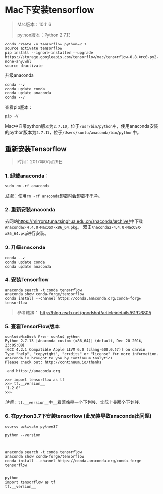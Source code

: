 # Mac下安装tensorflow

> Mac版本：10.11.6
>
> python版本：Python 2.7.13

    conda create -n tensorflow python=2.7
    source activate tensorflow
    pip install --ignore-installed --upgrade https://storage.googleapis.com/tensorflow/mac/tensorflow-0.8.0rc0-py2-none-any.whl
    source deactivate


升级anaconda

    conda --v
    conda update conda
    conda update anaconda
    conda --v

查看pip版本：
 

    pip -V

Mac中自带python版本为`2.7.10`，位于`/usr/bin/python`中，使用anaconda安装的python版本为`2.7.11`，位于`/Users/sunlu/anaconda/bin/python`中。


##  重新安装Tensorflow

> 时间：2017年07月29日

### 1. 卸载anaconda：

    sudo rm -rf anaconda
    
*注意*：使用`rm -rf anaconda`卸载时会卸载不干净。

### 2. 重新安装anaconda

去网站<https://mirrors.tuna.tsinghua.edu.cn/anaconda/archive/>中下载`Anaconda2-4.4.0-MacOSX-x86_64.pkg`。
双击`Anaconda2-4.4.0-MacOSX-x86_64.pkg`进行安装。

### 3. 升级anaconda

    conda --v
    conda update conda
    conda update anaconda

### 4. 安装Tensorflow


    anaconda search -t conda tensorflow
    anaconda show conda-forge/tensorflow
    conda install --channel https://conda.anaconda.org/conda-forge  tensorflow

> 参考链接：
<http://blog.csdn.net/goodshot/article/details/61926805>

### 5. 查看TensorFlow版本

    sunludeMacBook-Pro:~ sunlu$ python
    Python 2.7.13 |Anaconda custom (x86_64)| (default, Dec 20 2016, 23:05:08) 
    [GCC 4.2.1 Compatible Apple LLVM 6.0 (clang-600.0.57)] on darwin
    Type "help", "copyright", "credits" or "license" for more information.
    Anaconda is brought to you by Continuum Analytics.
    Please check out: http://continuum.io/thanks 
    
     and https://anaconda.org 
    
    >>> import tensorflow as tf
    >>> tf.__version__
    '1.2.0'
    >>> 
    
*注意*：`tf.__version__`中`__`看着像是一个下划线，实际上是两个下划线。


### 6. 在python3.7下安装tensorflow (此安装导致anaconda出问题)

    source activate python37
    
    python --version

    
    
    anaconda search -t conda tensorflow
    anaconda show conda-forge/tensorflow
    conda install --channel https://conda.anaconda.org/conda-forge  tensorflow
    
    
    python 
    import tensorflow as tf
    tf.__version__